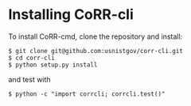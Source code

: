 # Installing CoRR-cli

To install CoRR-cmd, clone the repository and install:

    $ git clone git@github.com:usnistgov/corr-cli.git
    $ cd corr-cli
    $ python setup.py install

and test with

    $ python -c "import corrcli; corrcli.test()"
